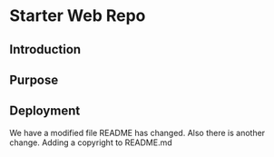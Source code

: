 # Starter Web Repo
## Introduction
## Purpose
## Deployment
We have a modified file 
README has changed. 
Also there is another change. 
Adding a copyright to README.md
